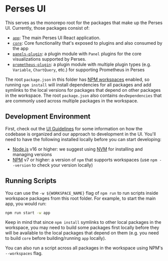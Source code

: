 # Perses UI

This serves as the monorepo root for the packages that make up the Perses UI.
Currently, those packages consist of:

- [`app`](./app): The main Perses UI React application.
- [`core`](./core): Core functionality that's exposed to plugins and also
  consumed by the app
- [`panels-plugin`](./panels-plugin): a plugin module with `Panel` plugins for
  the core visualizations supported by Perses.
- [`prometheus-plugin`](./prometheus-plugin): a plugin module with multiple
  plugin types (e.g. `Variable`, `ChartQuery`, etc.) for supporting Prometheus
  in Perses

The root `package.json` in this folder has
[NPM workspaces](https://docs.npmjs.com/cli/v7/using-npm/workspaces) enabled,
so running `npm install` will install dependencies for all packages and add
symlinks to the local versions for packages that depend on other packages in
the workspace. The root `package.json` also contains `devDependencies` that
are commonly used across multiple packages in the workspace.

## Development Environment

First, check out the [UI Guidelines](./ui-guidelines.md) for some information
on how the codebase is organized and our approach to development in the UI.
You'll need to have the following installed locally before you can start
developing:

- [Node.js](https://nodejs.org/) v16 or higher: we suggest using [NVM](https://github.com/nvm-sh/nvm) for installing
  and managing versions
- [NPM](https://npmjs.com/) v7 or higher: a version of `npm` that supports workspaces (use
  `npm --version` to check your version locally)

## Running Scripts

You can use the `-w ${WORKSPACE_NAME}` flag of `npm run` to run scripts inside
workspace packages from this root folder. For example, to start the main app,
you would run:

```sh
npm run start -w app
```

Keep in mind that since `npm install` symlinks to other local packages in the
workspace, you may need to build some packages first locally before they will
be available to the local packages that depend on them (e.g. you need to build
`core` before building/running `app` locally).

You can also run a script across all packages in the workspace using NPM's
`--workspaces` flag.
